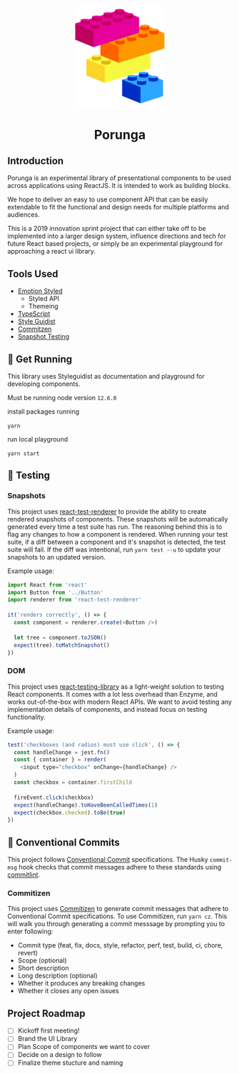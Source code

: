 <p align="center">
    <img alt="Porunga" src="./images/building-blocks.svg" width="200" />
</p>
<h1 align="center">
  Porunga
</h1>

## Introduction

Porunga is an experimental library of presentational components to be used across applications using ReactJS. It is intended to work as building blocks.

We hope to deliver an easy to use component API that can be easily extendable to fit the functional and design needs for multiple platforms and audiences.

This is a 2019 innovation sprint project that can either take off to be implemented into a larger design system, influence directions and tech for future React based projects, or simply be an experimental playground for approaching a react ui library.

## Tools Used

- [Emotion Styled](https://emotion.sh/docs/introduction)
  - Styled API
  - Themeing
- [TypeScript](https://www.typescriptlang.org/)
- [Style Guidist](https://react-styleguidist.js.org/)
- [Commitzen](https://commitizen.github.io/cz-cli/)
- [Snapshot Testing](https://jestjs.io/docs/en/snapshot-testing)

## 🏃 Get Running

This library uses Styleguidist as documentation and playground for developing components.

Must be running node version `12.6.0`

install packages running

`yarn`

run local playground

`yarn start`

## 🧪 Testing

### Snapshots

This project uses [react-test-renderer](https://github.com/facebook/react/tree/master/packages/react-test-renderer) to provide the ability to create rendered snapshots of components. These snapshots will be automatically generated every time a test suite has run. The reasoning behind this is to flag any changes to how a component is rendered. When running your test suite, if a diff between a component and it's snapshot is detected, the test suite will fail. If the diff was intentional, run `yarn test --u` to update your snapshots to an updated version.

Example usage:

```js
import React from 'react'
import Button from '../Button'
import renderer from 'react-test-renderer'

it('renders correctly', () => {
  const component = renderer.create(<Button />)

  let tree = component.toJSON()
  expect(tree).toMatchSnapshot()
})
```

### DOM

This project uses [react-testing-library](https://github.com/testing-library/react-testing-library) as a light-weight solution to testing React components. It comes with a lot less overhead than Enzyme, and works out-of-the-box with modern React APIs. We want to avoid testing any implementation details of components, and instead focus on testing functionality.

Example usage:

```js
test('checkboxes (and radios) must use click', () => {
  const handleChange = jest.fn()
  const { container } = render(
    <input type="checkbox" onChange={handleChange} />
  )
  const checkbox = container.firstChild

  fireEvent.click(checkbox)
  expect(handleChange).toHaveBeenCalledTimes(1)
  expect(checkbox.checked).toBe(true)
})
```

## 👔 Conventional Commits

This project follows [Conventional Commit](https://www.conventionalcommits.org/en/v1.0.0-beta.4/) specifications. The Husky `commit-msg` hook checks that commit messages adhere to these standards using [commitlint](https://github.com/conventional-changelog/commitlint).

### Commitizen

This project uses [Commitizen](https://github.com/commitizen/cz-cli) to generate commit messages that adhere to Conventional Commit specifications. To use Commitizen, run `yarn cz`. This will walk you through generating a commit messsage by prompting you to enter following:

- Commit type (feat, fix, docs, style, refactor, perf, test, build, ci, chore, revert)
- Scope (optional)
- Short description
- Long description (optional)
- Whether it produces any breaking changes
- Whether it closes any open issues

## Project Roadmap

- [ ] Kickoff first meeting!
- [ ] Brand the UI Library
- [ ] Plan Scope of components we want to cover
- [ ] Decide on a design to follow
- [ ] Finalize theme stucture and naming
